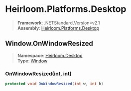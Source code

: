 # Heirloom.Platforms.Desktop

> **Framework**: .NETStandard,Version=v2.1  
> **Assembly**: [Heirloom.Platforms.Desktop][0]  

## Window.OnWindowResized

> **Namespace**: [Heirloom.Desktop][0]  
> **Type**: [Window][1]  

### OnWindowResized(int, int)

```cs
protected void OnWindowResized(int w, int h)
```

[0]: ../../../Heirloom.Platforms.Desktop.md
[1]: ../Window.md
